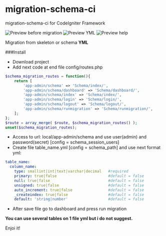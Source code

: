 # migration-schema-ci
migration-schema-ci for CodeIgniter Framework

![Preview before migration](https://raw.githubusercontent.com/yonineitor/migration-schema-ci/master/img_02.png)
![Preview YML](https://raw.githubusercontent.com/yonineitor/migration-schema-ci/master/img_01.png)
![Preview help](https://raw.githubusercontent.com/yonineitor/migration-schema-ci/master/img_03.png)

Migration from skeleton or schema **YML**

###Install
+ Download project
+ Add next code at end file config/routes.php
```php
$schema_migration_routes = function(){
	return [
		'app-admin/schema' => 'Schema/index/',
		'app-admin/schema/dashboard' => 'Schema/dashboard/',
		'app-admin/schema/index' => 'Schema/index/',
		'app-admin/schema/login' => 'Schema/login/',
		'app-admin/schema/logout' => 'Schema/logout/',
		'app-admin/schema/runmigration' => 'Schema/runmigration/',
	];
};
$route = array_merge( $route, $schema_migration_routes() );
unset($schema_migration_routes);
```
+ Access to url: local/app-admin/schema and use user(admin) and password(secret) [config = schema_session_users]
+ Create file table_name.yml [config = schema_path] and use next format yml:
```yml
table_name:
  column_name:
    type: smallint|int|text|varchar|decimal   #required
    primary: true|false                       #default = false
    null: true|false                          #default = false
    unsigned: true|false                      #default = false
    auto_increment: true|false                #default = false
    _createindex: true|false                  #default = false
    default: 'string|number'                  #default = false
```
+ After save file go to dashboard and press run migration

__You can use several tables on 1 file yml but i do not suggest.__

Enjoi it!
